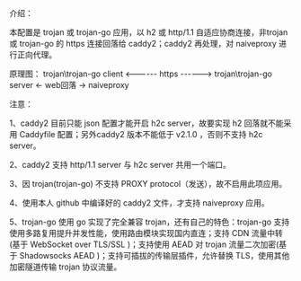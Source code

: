介绍：

本配置是 trojan 或 trojan-go 应用，以 h2 或 http/1.1 自适应协商连接，非trojan 或 trojan-go 的 https 连接回落给 caddy2；caddy2 再处理，对 naiveproxy 进行正向代理。

原理图： trojan\trojan-go client <------ https ------> trojan\trojan-go server <- web回落 -> naiveproxy

注意：

1、caddy2 目前只能 json 配置才能开启 h2c server，故要实现 h2 回落就不能采用 Caddyfile 配置；另外caddy2 版本不能低于 v2.1.0 ，否则不支持 h2c server。

2、caddy2 支持 http/1.1 server 与 h2c server 共用一个端口。

3、因 trojan(trojan-go) 不支持 PROXY protocol（发送），故不启用此项应用。

4、使用本人 github 中编译好的 caddy2 文件，才支持 naiveproxy 应用。

5、trojan-go 使用 go 实现了完全兼容 trojan，还有自己的特色：trojan-go 支持使用多路复用提升并发性能，使用路由模块实现国内直连；支持 CDN 流量中转(基于 WebSocket over TLS/SSL )；支持使用 AEAD 对 trojan 流量二次加密(基于 Shadowsocks AEAD )；支持可插拔的传输层插件，允许替换 TLS，使用其他加密隧道传输 trojan 协议流量。
